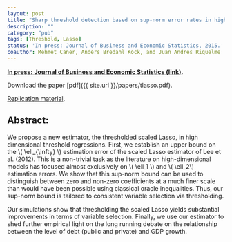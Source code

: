 ```yaml
---
layout: post
title: "Sharp threshold detection based on sup-norm error rates in high-dimensional models"
description: ""
category: "pub"
tags: [Threshold, Lasso]
status: 'In press: Journal of Business and Economic Statistics, 2015.'
coauthor: Mehmet Caner, Anders Bredahl Kock, and Juan Andres Riquelme
---
```


**[In press: Journal of Business and Economic Statistics (link)](http://www.tandfonline.com/doi/abs/10.1080/07350015.2015.1052461).**

Download the paper [pdf]({{ site.url }}/papers/tlasso.pdf).

[Replication material](https://github.com/lcallot/ttlas).

## Abstract:

We propose a new estimator, the thresholded scaled Lasso, in high dimensional threshold regressions. First, we establish an upper bound on the \\( \ell_{\infty} \\) estimation error of the scaled Lasso estimator of Lee et al. (2012). This is a non-trivial task as the literature on high-dimensional models has focused almost exclusively on \\( \ell_1 \\) and \\( \ell_2\\) estimation errors. We show that this sup-norm bound can be used to distinguish between zero and non-zero coefficients at a much finer scale than would have been possible using classical oracle inequalities. Thus, our sup-norm bound is tailored to consistent variable selection via thresholding.

Our simulations show that thresholding the scaled Lasso yields substantial improvements in terms of variable selection. Finally, we use our estimator to shed further empirical light on the long running debate on the relationship between the level of debt (public and private) and GDP growth.